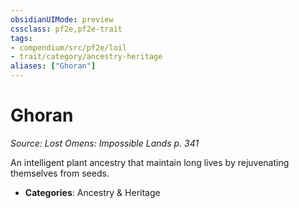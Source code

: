 ```yaml
---
obsidianUIMode: preview
cssclass: pf2e,pf2e-trait
tags:
- compendium/src/pf2e/loil
- trait/category/ancestry-heritage
aliases: ["Ghoran"]
---
```

# Ghoran  
*Source: Lost Omens: Impossible Lands p. 341*  

An intelligent plant ancestry that maintain long lives by rejuvenating themselves from seeds.

- **Categories**: Ancestry & Heritage